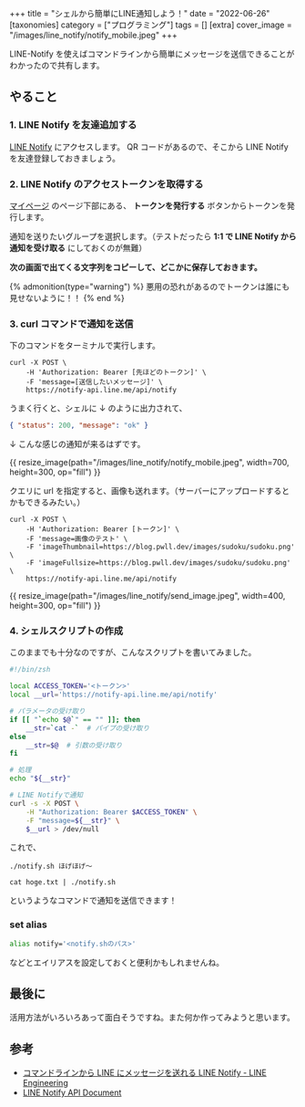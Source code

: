 +++
title = "シェルから簡単にLINE通知しよう！"
date = "2022-06-26"
[taxonomies]
category = ["プログラミング"]
tags = []
[extra]
cover_image = "/images/line_notify/notify_mobile.jpeg"
+++

LINE-Notify を使えばコマンドラインから簡単にメッセージを送信できることがわかったので共有します。

<!-- more -->

## やること

### 1. LINE Notify を友達追加する

[LINE Notify](https://notify-bot.line.me/ja/) にアクセスします。
QR コードがあるので、そこから LINE Notify を友達登録しておきましょう。

### 2. LINE Notify のアクセストークンを取得する

[マイページ](https://notify-bot.line.me/my/) のページ下部にある、 **トークンを発行する** ボタンからトークンを発行します。

通知を送りたいグループを選択します。（テストだったら **1:1 で LINE Notify から通知を受け取る** にしておくのが無難）

**次の画面で出てくる文字列をコピーして、どこかに保存しておきます。**

{% admonition(type="warning") %}
悪用の恐れがあるのでトークンは誰にも見せないように！！
{% end %}

### 3. curl コマンドで通知を送信

下のコマンドをターミナルで実行します。

```shell
curl -X POST \
    -H 'Authorization: Bearer [先ほどのトークン]' \
    -F 'message=[送信したいメッセージ]' \
    https://notify-api.line.me/api/notify
```

うまく行くと、シェルに ↓ のように出力されて、

```json
{ "status": 200, "message": "ok" }
```

↓ こんな感じの通知が来るはずです。

{{ resize_image(path="/images/line_notify/notify_mobile.jpeg", width=700, height=300, op="fill") }}

クエリに url を指定すると、画像も送れます。（サーバーにアップロードするとかもできるみたい。）

```shell
curl -X POST \
    -H 'Authorization: Bearer [トークン]' \
    -F 'message=画像のテスト' \
    -F 'imageThumbnail=https://blog.pwll.dev/images/sudoku/sudoku.png' \
    -F 'imageFullsize=https://blog.pwll.dev/images/sudoku/sudoku.png' \
    https://notify-api.line.me/api/notify
```

{{ resize_image(path="/images/line_notify/send_image.jpeg", width=400, height=300, op="fill") }}

### 4. シェルスクリプトの作成

このままでも十分なのですが、こんなスクリプトを書いてみました。

```sh
#!/bin/zsh

local ACCESS_TOKEN='<トークン>'
local __url='https://notify-api.line.me/api/notify'

# パラメータの受け取り
if [[ "`echo $@`" == "" ]]; then
    __str=`cat -`  # パイプの受け取り
else
    __str=$@  # 引数の受け取り
fi

# 処理
echo "${__str}"

# LINE Notifyで通知
curl -s -X POST \
    -H "Authorization: Bearer $ACCESS_TOKEN" \
    -F "message=${__str}" \
    $__url > /dev/null
```

これで、

```shell
./notify.sh ほげほげ〜
```

```shell
cat hoge.txt | ./notify.sh
```

というようなコマンドで通知を送信できます！

### set alias

```sh
alias notify='<notify.shのパス>'
```

などとエイリアスを設定しておくと便利かもしれませんね。

## 最後に

活用方法がいろいろあって面白そうですね。また何か作ってみようと思います。

## 参考

- [コマンドラインから LINE にメッセージを送れる LINE Notify - LINE Engineering](https://engineering.linecorp.com/ja/blog/using-line-notify-to-send-messages-to-line-from-the-command-line/)
- [LINE Notify API Document](https://notify-bot.line.me/doc/ja/)
